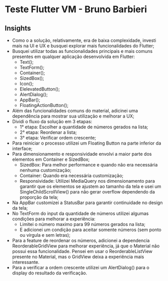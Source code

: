 # Teste Flutter VM - Bruno Barbieri

## Insights
- Como o a solução, relativamente, era de baixa complexidade, investi mais na UI e UX e busquei explorar mais funcionalidades do Flutter;
- Busquei utilizar todas as funcionalidades principais e mais comuns presentes em qualquer aplicação desenvolvida em Flutter:
  - Text();
  - TextForm();
  - Container();
  - SizedBox();
  - Icon();
  - ElelevatedButton();
  - AlertDialog();
  - AppBar();
  - FloatingActionButton();
- Além das funcionalidades comuns do material, adicinei uma dependência para mostrar sua utilização e melhorar a UX;
- Dividi o fluxo da solução em 3 etapas:
  - 1° etapa: Escolher a quantidade de números gerados na lista;
  - 2° etapa: Reordenar a lista;
  - 3° etapa: Verificar ordem crescente;
- Para reiniciar o processo utilizei um Floating Button na parte inferior da interface;
- Para dimensionamento e responsividade envolvi a maior parte dos elementos em Container e SizedBox;
  - SizedBox: Para melhor performance e quando não era necessária nenhuma customização;
  - Container: Quando era necessária customização;
  - Responsividade: Utilizei MediaQuery nos dimensionamento para garantir que os elementos se ajustem ao tamanho da tela e usei um SingleChildScrollView() para não gerar overflow dependendo da proporção da tela;
- Na AppBar customizei a StatusBar para garantir continuidade no design da tela;
- No TextForm do input da quantidade de números utilizei algumas condições para melhorar a experiência:
  - Limitei o número maximo para 99 números gerados na lista;
  - E adicionei um condição para aceitar somente números (sem ponto ou vírgula e sem letras);
- Para a feature de reordenar os números, adicionei a dependencia ReorderableGridView para melhorar experiência, já que o Material não possui essa funcionalidade. Pensei em usar o ReorderableListView presente no Material, mas o GridView deixa a experiência mais interessante.
- Para a verificar a ordem crescente utilizei um AlertDialog() para o display do resultado da verificação.
